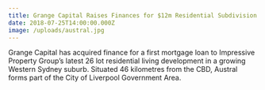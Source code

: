 ```yaml
---
title: Grange Capital Raises Finances for $12m Residential Subdivision in Austral
date: 2018-07-25T14:00:00.000Z
image: /uploads/austral.jpg
---
```

Grange Capital has acquired finance for a first mortgage loan to Impressive Property Group’s latest 26 lot residential living development in a growing Western Sydney suburb. Situated 46 kilometres from the CBD, Austral forms part of the City of Liverpool Government Area.
